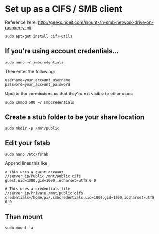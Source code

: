 # Set up as a CIFS / SMB client
Reference here: http://geeks.noeit.com/mount-an-smb-network-drive-on-raspberry-pi/

```
sudo apt-get install cifs-utils
```

## If you're using account credentials...
```
sudo nano ~/.smbcredentials
```
Then enter the following:
```
username=your_account_username
password=your_account_password
```
Update the permissions so that they're not visible to other users
```
sudo chmod 600 ~/.smbcredentials
```
## Create a stub folder to be your share location
```
sudo mkdir -p /mnt/public
```
## Edit your fstab
```
sudo nano /etc/fstab
```
Append lines this like
```
# This uses a guest account
//server_ip/Public /mnt/public cifs guest,uid=1000,gid=1000,iocharset=utf8 0 0

# This uses a credentials file
//server_ip/Private /mnt/public cifs credentials=/home/pi/.smbcredentials,uid=1000,gid=1000,iocharset=utf8 0 0
```
## Then mount
```
sudo mount -a
```
